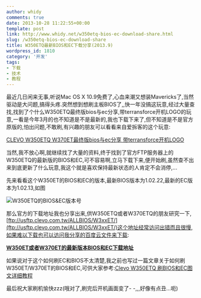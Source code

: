 ```yaml
---
author: whidy
comments: true
date: 2013-10-28 11:22:55+00:00
template: post
link: http://www.whidy.net/w350etq-bios-ec-download-share.html
slug: /w350etq-bios-ec-download-share
title: W350ETQ最新BIOS和EC下载分享(2013.9)
wordpress_id: 1810
category: '开发'
tags:
- 下载
- 技术
- 教程
---
```


最近几日闲来无事,听说Mac OS X 10.9免费了,心血来潮又想装Mavericks了,当然驱动是大问题,搞得头疼.突然想到想刷主板BIOS了,,快一年没搞这玩意,经过大量查找,找到了个什么W350ETQ最终版bios与ec分享,带terransforce开机LOGO的玩意,一看是今年3月的也不知道是不是最新的,我也下载下来了,但不知道是不是官方原版的,怕出问题,不敢刷,有兴趣的朋友可以看看来自爱拆客的这个玩意:

[CLEVO W350ETQ W370ET最终版bios与ec分享 带terransforce开机LOGO](http://bbs.5ichecker.com/read-htm-tid-63131.html)

当然,我不放心啊,就继续找了大量的资料,终于找到了官方FTP服务器上的W350ETQ的最新版的BIOS和EC,可不容易啊,立马下载下来,便开始刷,虽然查不出来到底更新了什么玩意,我这个就是喜欢保持最新状态的人肯定不会消停,...

先来看看这个W350ET的BIOS和EC的版本,最新BIOS版本为1.02.22,最新的EC版本为1.02.13,如图

![W350ETQ的BIOS&EC版本号](https://www.whidy.net/wp-content/uploads/2013/10/BIOSEC_Version-400x300.jpg)

[<!-- more -->](ftp://usftp.clevo.com.tw/ALLBIOS/W3xxET/)

那么官方的下载地址我也分享出来,供W350ETQ或者W370ETQ的朋友研究一下,[ftp://usftp.clevo.com.tw/ALLBIOS/W3xxET/](ftp://usftp.clevo.com.tw/ALLBIOS/W3xxET/)这个地址经常访问出错而且很慢,如果难以下载也可以访问我分享的百度云文件来下载:

**[W350ET或者W370ET的最新版本BIOS和EC下载地址](http://pan.baidu.com/share/link?shareid=2248345293&uk=3993253783)**

如果说对于这个如何刷EC和BIOS不太清楚,我之前也写过一篇文章关于如何刷W350ET/W370ET的BIOS和EC,可供大家参考:[Clevo W350ETQ 刷BIOS和EC图文详细教程](http://www.whidy.net/clevo-w350etq-bios-ec-flash.html)

最后祝大家刷机愉快zzz(哦对了,刷完后开机画面变了- -,,,好像有点丑...呃)
